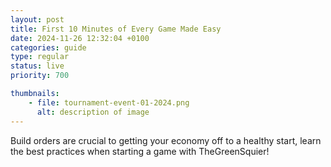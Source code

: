 ```yaml
---
layout: post
title: First 10 Minutes of Every Game Made Easy
date: 2024-11-26 12:32:04 +0100
categories: guide
type: regular
status: live
priority: 700

thumbnails: 
    - file: tournament-event-01-2024.png
      alt: description of image
---
```


Build orders are crucial to getting your economy off to a healthy start, learn the best practices when starting a game with TheGreenSquier!

<!-- excerpt-end -->
